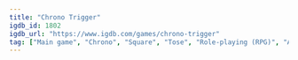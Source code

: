 ```yaml
---
title: "Chrono Trigger"
igdb_id: 1802
igdb_url: "https://www.igdb.com/games/chrono-trigger"
tag: ["Main game", "Chrono", "Square", "Tose", "Role-playing (RPG)", "Adventure", "Single player", "Bird view / Isometric", "Fantasy", "Science fiction"]
---
```


